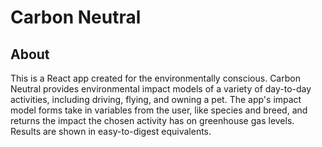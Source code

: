 # Carbon Neutral

## About

This is a React app created for the environmentally conscious. Carbon Neutral provides environmental impact models of a variety of day-to-day activities, including driving, flying, and owning a pet. The app's impact model forms take in variables from the user, like species and breed, and returns the impact the chosen activity has on greenhouse gas levels. Results are shown in easy-to-digest equivalents.

